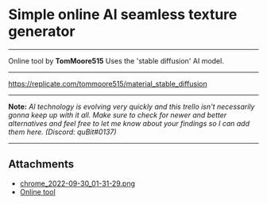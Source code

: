# Simple online AI seamless texture generator

---

Online tool by **TomMoore515**
Uses the 'stable diffusion' AI model.

---

https://replicate.com/tommoore515/material_stable_diffusion

---

**Note:** *AI technology is evolving very quickly and this trello isn't necessarily gonna keep up with it all. Make sure to check for newer and better alternatives and feel free to let me know about your findings so I can add them here. (Discord: quBit#0137)*

---

## Attachments

- [chrome_2022-09-30_01-31-29.png](https://trello.com/1/cards/63362b4e1fc4f500fb14488a/attachments/63362b500f0243043fae8d9b/download/chrome_2022-09-30_01-31-29.png)
- [Online tool](https://replicate.com/tommoore515/material_stable_diffusion)
